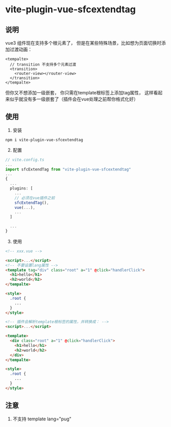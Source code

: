 # vite-plugin-vue-sfcextendtag

## 说明
vue3 组件现在支持多个根元素了，
但是在某些特殊场景，比如想为页面切换时添加过渡动画：
```vue
<tempalte>
  // transition 不支持多个元素过渡
  <transition>
    <router-view></router-view>
  </transition>
</tempalte>
```
但你又不想添加一级嵌套，
你只需在template根标签上添加tag属性，
这样看起来似乎就没有多一级嵌套了（插件会在vue处理之前帮你格式化好）


## 使用
1. 安装
```
npm i vite-plugin-vue-sfcextendtag
```

2. 配置

```typescript
// vite.config.ts
...
import sfcExtendTag from "vite-plugin-vue-sfcextendtag"
...
{
  ...
  plugins: [
    ...
    // 必须在vue插件之前
    sfcExtendTag(),
    vue(...),
    ...
  ]

  ...
}


```

3. 使用

```html
<!-- xxx.vue -->

<script>...</script>
<!-- 不要设置lang属性 -->
<template tag="div" class="root" a="1" @click="handlerClick">
  <h1>hello</h1>
  <h2>world</h2>
</tempalte>

<style>
  .root {
    ...
  }
</style>

<!-- 插件会解析template根标签的属性，并转换成： -->
<script>...</script>

<template>
  <div class="root" a="1" @click="handlerClick">
    <h1>hello</h1>
    <h2>world</h2>
  </div>
</tempalte>

<style>
  .root {
    ...
  }
</style>

```

## 注意
<!-- 1. template 标签不能设置lang为其它类型，只允许普通标签写法 -->
1. 不支持 template lang="pug"
